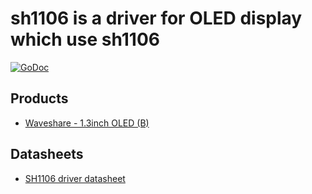 
# sh1106 is a driver for OLED display which use sh1106

[![GoDoc](http://godoc.org/github.com/suapapa/go_devices/sh1106?status.svg)](http://godoc.org/github.com/suapapa/go_devices/sh1106)

## Products

* [Waveshare - 1.3inch OLED (B)](http://www.waveshare.com/wiki/1.3inch_OLED_(B))

## Datasheets

* [SH1106 driver datasheet](https://www.elecrow.com/download/SH1106%20datasheet.pdf)
